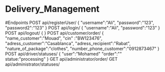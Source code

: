 # Delivery_Management
#Endpoints
POST api/registerUser/
{
"username":"Ali",
"password":"123",
"password2":"123"
}
POST api/login/
{
"username":"Ali",
"password":"123"
}
POST api/logout/
{
}
POST api/customer/order/
{
"name_customer":"Mouad",
"cin" :"BW123476",
"adress_customer":"Casablanca",
"adress_recipient":"Rabat",
"nature_of_package":"clothes",
"number_phone_customer":"0912873467"
}
POST api/driver/statuses/
{
"user":"Mohamed"
"order":""
statue:"processing"
}
GET api/administrator/order/
GET api/administrator/statuses/





